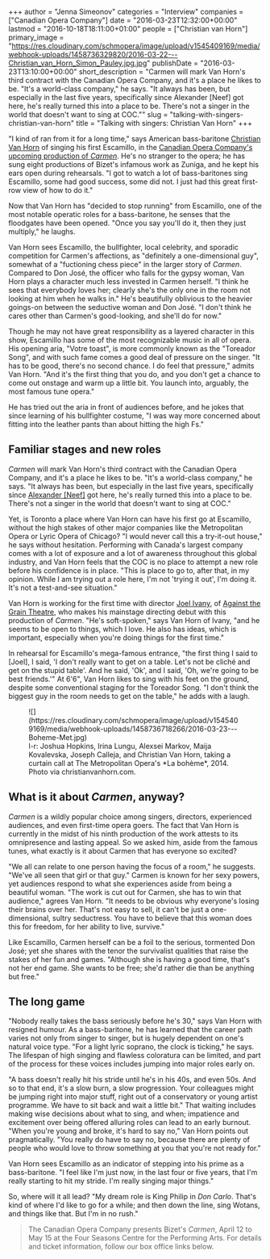 +++
author = "Jenna Simeonov"
categories = "Interview"
companies = ["Canadian Opera Company"]
date = "2016-03-23T12:32:00+00:00"
lastmod = "2016-10-18T18:11:00+01:00"
people = ["Christian van Horn"]
primary_image = "https://res.cloudinary.com/schmopera/image/upload/v1545409169/media/webhook-uploads/1458736329820/2016-03-22---Christian_van_Horn_Simon_Pauley.jpg.jpg"
publishDate = "2016-03-23T13:10:00+00:00"
short_description = "Carmen will mark Van Horn&#039;s third contract with the Canadian Opera Company, and it&#039;s a place he likes to be. &quot;It&#039;s a world-class company,&quot; he says. &quot;It always has been, but especially in the last five years, specifically since Alexander [Neef] got here, he&#039;s really turned this into a place to be. There&#039;s not a singer in the world that doesn&#039;t want to sing at COC.&quot;"
slug = "talking-with-singers-christian-van-horn"
title = "Talking with singers: Christian Van Horn"
+++

"I kind of ran from it for a long time," says American bass-baritone [Christian Van Horn](/scene/people/christian-van-horn/) of singing his first Escamillo, in the [Canadian Opera Company's upcoming production of *Carmen*](http://www.coc.ca/PerformancesAndTickets/1516Season/Carmen.aspx). He's no stranger to the opera; he has sung eight productions of Bizet's infamous work as Zuniga, and he kept his ears open during rehearsals. "I got to watch a lot of bass-baritones sing Escamillo, some had good success, some did not. I just had this great first-row view of how to do it."

Now that Van Horn has "decided to stop running" from Escamillo, one of the most notable operatic roles for a bass-baritone, he senses that the floodgates have been opened. "Once you say you'll do it, then they just multiply," he laughs.

Van Horn sees Escamillo, the bullfighter, local celebrity, and sporadic competition for Carmen's affections, as "definitely a one-dimensional guy", somewhat of a "fuctioning chess piece" in the larger story of *Carmen*. Compared to Don José, the officer who falls for the gypsy woman, Van Horn plays a character much less invested in Carmen herself. "I think he sees that everybody loves her; clearly she's the only one in the room not looking at him when he walks in." He's beautifully oblivious to the heavier goings-on between the seductive woman and Don José. "I don't think he cares other than Carmen's good-looking, and she'll do for now."

Though he may not have great responsibility as a layered character in this show, Escamillo has some of the most recognizable music in all of opera. His opening aria, "Votre toast", is more commonly known as the "Toreador Song", and with such fame comes a good deal of pressure on the singer. "It has to be good, there's no second chance. I do feel that pressure," admits Van Horn. "And it's the first thing that you do, and you don't get a chance to come out onstage and warm up a little bit. You launch into, arguably, the most famous tune opera." 

He has tried out the aria in front of audiences before, and he jokes that since learning of his bullfighter costume, "I was way more concerned about fitting into the leather pants than about hitting the high Fs."

## Familiar stages and new roles

*Carmen* will mark Van Horn's third contract with the Canadian Opera Company, and it's a place he likes to be. "It's a world-class company," he says. "It always has been, but especially in the last five years, specifically since [Alexander [Neef]](/alexander-neef-listening-to-music/) got here, he's really turned this into a place to be. There's not a singer in the world that doesn't want to sing at COC." 

Yet, is Toronto a place where Van Horn can have his first go at Escamillo, without the high stakes of other major companies like the Metropolitan Opera or Lyric Opera of Chicago? "I would never call this a try-it-out house," he says without hesitation. Performing with Canada's largest company comes with a lot of exposure and a lot of awareness throughout this global industry, and Van Horn feels that the COC is no place to attempt a new role before his confidence is in place. "This is place to go to, after that, in my opinion. While I am trying out a role here, I'm not 'trying it out', I'm doing it. It's not a test-and-see situation."

Van Horn is working for the first time with director [Joel Ivany](/scene/people/joel-ivany/), of [Against the Grain Theatre](/scene/companies/against-the-grain-theatre/), who makes his mainstage directing debut with this production of *Carmen*. "He's soft-spoken," says Van Horn of Ivany, "and he seems to be open to things, which I love. He also has ideas, which is important, especially when you're doing things for the first time." 

In rehearsal for Escamillo's mega-famous entrance, "the first thing I said to [Joel], I said, 'I don't really want to get on a table. Let's not be cliché and get on the stupid table'. And he said, 'Ok', and I said, 'Oh, we're going to be best friends.'" At 6'6", Van Horn likes to sing with his feet on the ground, despite some conventional staging for the Toreador Song. "I don't think the biggest guy in the room needs to get on the table," he adds with a laugh.

<figure data-type="image">
![](https://res.cloudinary.com/schmopera/image/upload/v1545409169/media/webhook-uploads/1458736718266/2016-03-23---Boheme-Met.jpg)
<figcaption>l-r: Joshua Hopkins, Irina Lungu, Alexsei Markov, Maija Kovalevska, Joseph Calleja, and Christian Van Horn, taking a curtain call at The Metropolitan Opera's *La bohème*, 2014. Photo via christianvanhorn.com.</figcaption>
</figure>

## What is it about *Carmen*, anyway?

*Carmen* is a wildly popular choice among singers, directors, experienced audiences, and even first-time opera goers. The fact that Van Horn is currently in the midst of his ninth production of the work attests to its omnipresence and lasting appeal. So we asked him, aside from the famous tunes, what exactly is it about Carmen that has everyone so excited?

"We all can relate to one person having the focus of a room," he suggests. "We've all seen that girl or that guy." Carmen is known for her sexy powers, yet audiences respond to what she experiences aside from being a beautiful woman. "The work is cut out for Carmen, she has to win that audience," agrees Van Horn. "It needs to be obvious why everyone's losing their brains over her. That's not easy to sell, it can't be just a one-dimensional, sultry seductress. You have to believe that this woman does this for freedom, for her ability to live, survive."

Like Escamillo, Carmen herself can be a foil to the serious, tormented Don José; yet she shares with the tenor the survivalist qualities that raise the stakes of her fun and games. "Although she is having a good time, that's not her end game. She wants to be free; she'd rather die than be anything but free."

## The long game

"Nobody really takes the bass seriously before he's 30," says Van Horn with resigned humour. As a bass-baritone, he has learned that the career path varies not only from singer to singer, but is hugely dependent on one's natural voice type. "For a light lyric soprano, the clock is ticking," he says. The lifespan of high singing and flawless coloratura can be limited, and part of the process for these voices includes jumping into major roles early on. 

"A bass doesn't really hit his stride until he's in his 40s, and even 50s. And so to that end, it's a slow burn, a slow progression. Your colleagues might be jumping right into major stuff, right out of a conservatory or young artist programme. We have to sit back and wait a little bit." That waiting includes making wise decisions about what to sing, and when; impatience and excitement over being offered alluring roles can lead to an early burnout. "When you're young and broke, it's hard to say no," Van Horn points out pragmatically. "You really do have to say no, because there are plenty of people who would love to throw something at you that you're not ready for."

Van Horn sees Escamillo as an indicator of stepping into his prime as a bass-baritone. "I feel like I'm just now, in the last four or five years, that I'm really starting to hit my stride. I'm really singing major things." 

So, where will it all lead? "My dream role is King Philip in *Don Carlo*. That's kind of where I'd like to go for a while; and then down the line, sing Wotans, and things like that. But I'm in no rush."

>The Canadian Opera Company presents Bizet's *Carmen*, April 12 to May 15 at the Four Seasons Centre for the Performing Arts. For details and ticket information, follow our box office links below.

